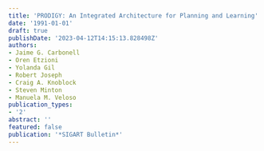 ```yaml
---
title: 'PRODIGY: An Integrated Architecture for Planning and Learning'
date: '1991-01-01'
draft: true
publishDate: '2023-04-12T14:15:13.828498Z'
authors:
- Jaime G. Carbonell
- Oren Etzioni
- Yolanda Gil
- Robert Joseph
- Craig A. Knoblock
- Steven Minton
- Manuela M. Veloso
publication_types:
- '2'
abstract: ''
featured: false
publication: '*SIGART Bulletin*'
---
```


